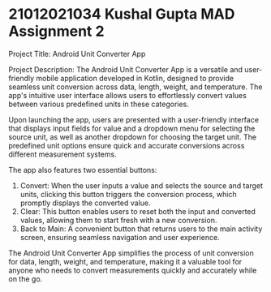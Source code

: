 # 21012021034 Kushal Gupta MAD Assignment 2
Project Title: Android Unit Converter App

Project Description:
The Android Unit Converter App is a versatile and user-friendly mobile application developed in Kotlin, designed to provide seamless unit conversion across data, length, weight, and temperature. The app's intuitive user interface allows users to effortlessly convert values between various predefined units in these categories.

Upon launching the app, users are presented with a user-friendly interface that displays input fields for value and a dropdown menu for selecting the source unit, as well as another dropdown for choosing the target unit. The predefined unit options ensure quick and accurate conversions across different measurement systems.

The app also features two essential buttons:
1) Convert: When the user inputs a value and selects the source and target units, clicking this button triggers the conversion process, which promptly displays the converted value.
2) Clear: This button enables users to reset both the input and converted values, allowing them to start fresh with a new conversion.
3) Back to Main: A convenient button that returns users to the main activity screen, ensuring seamless navigation and user experience.

The Android Unit Converter App simplifies the process of unit conversion for data, length, weight, and temperature, making it a valuable tool for anyone who needs to convert measurements quickly and accurately while on the go.

